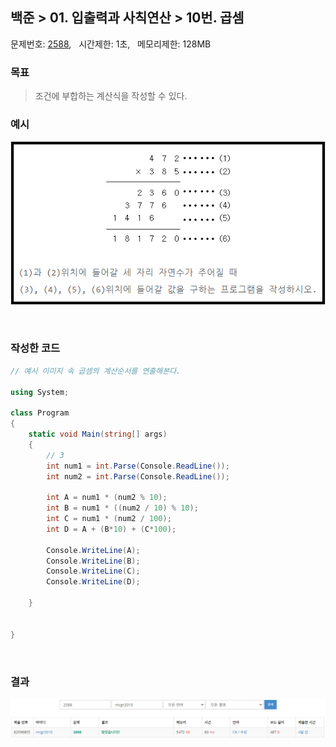 
## 백준 > 01. 입출력과 사칙연산 > 10번. 곱셈    
문제번호: [2588](https://www.acmicpc.net/problem/2588), &nbsp; 시간제한: 1초, &nbsp; 메모리제한: 128MB

### 목표     
>조건에 부합하는 계산식을 작성할 수 있다.     

### 예시    
![01단계 10번문항 예시이미지](00/Example_Image_10.png)

<br>

### 작성한 코드   

```cs
// 예시 이미지 속 곱셈의 계산순서를 연출해본다.    

using System;

class Program
{
    static void Main(string[] args)
    {        
        // 3
        int num1 = int.Parse(Console.ReadLine());
        int num2 = int.Parse(Console.ReadLine());
        
        int A = num1 * (num2 % 10);
        int B = num1 * ((num2 / 10) % 10);
        int C = num1 * (num2 / 100);
        int D = A + (B*10) + (C*100);
        
        Console.WriteLine(A);
        Console.WriteLine(B);
        Console.WriteLine(C);
        Console.WriteLine(D);

    }
    
    
}
```

<br>

### 결과    
![01단계 10번문항 제출결과](00/result_10.png)
